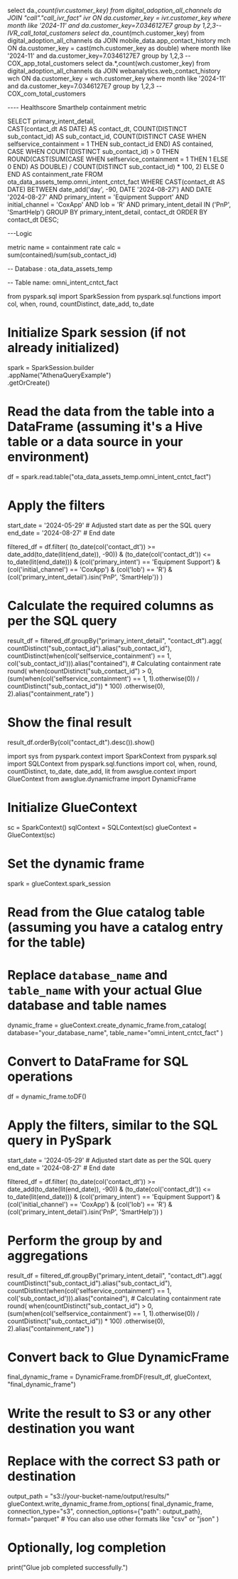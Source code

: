 select da.*,count(ivr.customer_key) from digital_adoption_all_channels da JOIN "call"."call_ivr_fact" ivr
    ON da.customer_key = ivr.customer_key where month like '2024-11' and da.customer_key=7.0346127E7 
    group by 1,2,3--IVR_call_total_customers
select da.*,count(mch.customer_key) from digital_adoption_all_channels da JOIN mobile_data.app_contact_history mch
    ON da.customer_key = cast(mch.customer_key as double) where month like '2024-11' and da.customer_key=7.0346127E7 
    group by 1,2,3 --COX_app_total_customers
select da.*,count(wch.customer_key) from digital_adoption_all_channels da JOIN webanalytics.web_contact_history wch
    ON da.customer_key = wch.customer_key where month like '2024-11' and da.customer_key=7.0346127E7 
    group by 1,2,3 --COX_com_total_customers





---- Healthscore Smarthelp containment metric 

SELECT 
    primary_intent_detail,  
    CAST(contact_dt AS DATE) AS contact_dt, 
    COUNT(DISTINCT sub_contact_id) AS sub_contact_id, 
    COUNT(DISTINCT CASE WHEN selfservice_containment = 1 THEN sub_contact_id END) AS contained, 
    CASE 
        WHEN COUNT(DISTINCT sub_contact_id) > 0 THEN
            ROUND(CAST(SUM(CASE WHEN selfservice_containment = 1 THEN 1 ELSE 0 END) AS DOUBLE) 
            / COUNT(DISTINCT sub_contact_id) * 100, 2)
        ELSE
            0
    END AS containment_rate
FROM 
    ota_data_assets_temp.omni_intent_cntct_fact 
WHERE 
    CAST(contact_dt AS DATE) BETWEEN date_add('day', -90, DATE '2024-08-27') AND DATE '2024-08-27' 
    AND primary_intent = 'Equipment Support'
    AND initial_channel = 'CoxApp'
    AND lob = 'R'
    AND primary_intent_detail IN ('PnP', 'SmartHelp')
GROUP BY 
    primary_intent_detail, contact_dt
ORDER BY 
    contact_dt DESC;


---Logic

metric name = containment rate
calc = sum(contained)/sum(sub_contact_id)


-- Database : ota_data_assets_temp

-- Table name: omni_intent_cntct_fact

























from pyspark.sql import SparkSession
from pyspark.sql.functions import col, when, round, countDistinct, date_add, to_date

# Initialize Spark session (if not already initialized)
spark = SparkSession.builder \
    .appName("AthenaQueryExample") \
    .getOrCreate()

# Read the data from the table into a DataFrame (assuming it's a Hive table or a data source in your environment)
df = spark.read.table("ota_data_assets_temp.omni_intent_cntct_fact")

# Apply the filters
start_date = '2024-05-29'  # Adjusted start date as per the SQL query
end_date = '2024-08-27'  # End date

filtered_df = df.filter(
    (to_date(col('contact_dt')) >= date_add(to_date(lit(end_date)), -90)) & 
    (to_date(col('contact_dt')) <= to_date(lit(end_date))) &
    (col('primary_intent') == 'Equipment Support') &
    (col('initial_channel') == 'CoxApp') &
    (col('lob') == 'R') &
    (col('primary_intent_detail').isin('PnP', 'SmartHelp'))
)

# Calculate the required columns as per the SQL query
result_df = filtered_df.groupBy("primary_intent_detail", "contact_dt").agg(
    countDistinct("sub_contact_id").alias("sub_contact_id"),
    countDistinct(when(col('selfservice_containment') == 1, col('sub_contact_id'))).alias("contained"),
    # Calculating containment rate
    round(
        when(countDistinct("sub_contact_id") > 0,
             (sum(when(col('selfservice_containment') == 1, 1).otherwise(0)) / countDistinct("sub_contact_id")) * 100)
        .otherwise(0), 2).alias("containment_rate")
)

# Show the final result
result_df.orderBy(col("contact_dt").desc()).show()









import sys
from pyspark.context import SparkContext
from pyspark.sql import SQLContext
from pyspark.sql.functions import col, when, round, countDistinct, to_date, date_add, lit
from awsglue.context import GlueContext
from awsglue.dynamicframe import DynamicFrame

# Initialize GlueContext
sc = SparkContext()
sqlContext = SQLContext(sc)
glueContext = GlueContext(sc)

# Set the dynamic frame
spark = glueContext.spark_session

# Read from the Glue catalog table (assuming you have a catalog entry for the table)
# Replace `database_name` and `table_name` with your actual Glue database and table names
dynamic_frame = glueContext.create_dynamic_frame.from_catalog(
    database="your_database_name", 
    table_name="omni_intent_cntct_fact"
)

# Convert to DataFrame for SQL operations
df = dynamic_frame.toDF()

# Apply the filters, similar to the SQL query in PySpark
start_date = '2024-05-29'  # Adjusted start date as per the SQL query
end_date = '2024-08-27'  # End date

filtered_df = df.filter(
    (to_date(col('contact_dt')) >= date_add(to_date(lit(end_date)), -90)) & 
    (to_date(col('contact_dt')) <= to_date(lit(end_date))) &
    (col('primary_intent') == 'Equipment Support') &
    (col('initial_channel') == 'CoxApp') &
    (col('lob') == 'R') &
    (col('primary_intent_detail').isin('PnP', 'SmartHelp'))
)

# Perform the group by and aggregations
result_df = filtered_df.groupBy("primary_intent_detail", "contact_dt").agg(
    countDistinct("sub_contact_id").alias("sub_contact_id"),
    countDistinct(when(col('selfservice_containment') == 1, col('sub_contact_id'))).alias("contained"),
    # Calculating containment rate
    round(
        when(countDistinct("sub_contact_id") > 0,
             (sum(when(col('selfservice_containment') == 1, 1).otherwise(0)) / countDistinct("sub_contact_id")) * 100)
        .otherwise(0), 2).alias("containment_rate")
)

# Convert back to Glue DynamicFrame
final_dynamic_frame = DynamicFrame.fromDF(result_df, glueContext, "final_dynamic_frame")

# Write the result to S3 or any other destination you want
# Replace with the correct S3 path or destination
output_path = "s3://your-bucket-name/output/results/"
glueContext.write_dynamic_frame.from_options(
    final_dynamic_frame,
    connection_type="s3",
    connection_options={"path": output_path},
    format="parquet"  # You can also use other formats like "csv" or "json"
)

# Optionally, log completion
print("Glue job completed successfully.")









